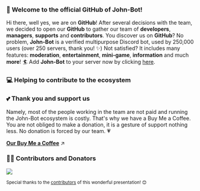 ### 👋 Welcome to the official GitHub of John-Bot!
Hi there, well yes, we are on **GitHub**! After several decisions with the team, we decided to open our **GitHub** to gather our team of **developers**, **managers**, **supports** and **contributors**. You discover us on **GitHub**? No problem, **John-Bot** is a verified multipurpose Discord bot, used by 250,000 users (over 250 servers, thank you! ✨) Not satisfied? It includes many features: **moderation**, **entertainment**, **mini-game**, **information** and much **more**! 🏄 Add **John-Bot** to your server now by clicking [here](https://add.johnbot.app).

### 💻 Helping to contribute to the ecosystem

### 💕 Thank you and support us
Namely, most of the people working in the team are not paid and running the John-Bot ecosystem is costly. That's why we have a Buy Me a Coffee. You are not obliged to make a donation, it is a gesture of support nothing less. No donation is forced by our team. 💗

**[Our Buy Me a Coffee](https://www.buymeacoffee.com/johnbot)** ↗️

### 🧙‍♂️ Contributors and Donators
[![](https://github.com/Zzerium.png?size=40)](https://github.com/Zzerium)

<sub>Special thanks to the [contributors](https://github.com/JohnBotDiscord) of this wonderful presentation! 😊</sub>

